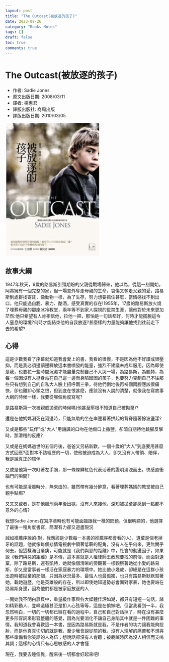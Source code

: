 ```yaml
---
layout: post
title: "The Outcast(被放逐的孩子)"
date: 2023-08-26
category: "Books Notes"
tags: []
draft: false
toc: true
comments: true
---
```


# The Outcast(被放逐的孩子)
* 作者: Sadie Jones
* 原文出版日期: 2008/03/11
* 譯者: 楊惠君
* 譯版出版社: 商周出版
* 譯版出版日期: 2010/03/05

<img src="/assets/posts/被放逐的孩子.jpg" alt="" width="300"/>
<!-- more -->

## 故事大綱
1947年秋天，9歲的路易斯引頸期盼的父親從戰場歸來，他以為，從這一刻開始，阿將擁有一個完整的家，但一場意外奪走母親的生命，哀傷又奪走父親的愛，路易斯到處群找寄託，像動物一樣，為了生存，努力想要抓住甚麼，當情感找不到出口，他只能過自戕、暴力、酗酒，感受真實的存在!1955年，17歲的路易斯放火燒了埋葬母親的那座冰冷教堂，兩年等不到家人探視的監禁生涯，讓他對於未來更加茫然:他只希望有人肯相信他，拉他一把，那怕是一句話都好，何時才能擺脫這令人窒息的環境?何時才能結束他的自我放逐?甚麼樣的力量能夠讓他找到往前走下去的希望?

## 心得
這是少數我看了序幕就知道我會愛上的書，我看的很慢，不是因為他不好讀或很壓抑，而是我必須邊讀邊釋放這本書噴發的能量，強烈不建議未成年服用，因為即使是我，也要花一些時間沉澱才能盡量克制自己不大哭一場，為路易斯，為凱特，為每一個因沒有人挺身站在自己這一邊而身陷囹圄的孩子，也要努力克制自己不往那些只有想到自己的自私大人臉上招呼兩三拳，待他們倒地後再補個兩腳應該很痛快，卻也難卸心頭之恨，但到底在恨甚麼，應該沒有人說的清楚，就像我在寫故事大綱的時候一樣，我要從哪個角度寫呢?

是路易斯第一次被親戚拋棄的時候嗎(他甚至壓根不知道自己被拋棄)?

還是在他媽媽溺死在河邊時，只能無助的坐在岸邊看著拱起的背脊隨著餘波盪漾?

又或是那些"玩伴"或"大人"用譏諷的口吻在他傷口上撒鹽，卻暗自期待他跳腳反擊時，那滑稽的反應?

又或是在媽媽過世的五個月後，爸爸又另結新歡，一個十歲的"大人"到底要用甚麼方式回應?面對本不該經歷的一切，使他被迫成為大人，卻又沒有人帶領、陪伴，我是說真正的陪伴

又或是他第一次盯著左手腕，那一條條鮮紅色代表活著的證明湧洩而出，快感直衝腦門的瞬間?

也有可能是凌晨時分，無來由的，雖然帶有幾分醉意，看著埋葬媽媽的教堂被自己親手點燃?

又又又或者，是在他服刑兩年後出獄，沒有人來接他，深知被拋棄卻感到一點都不意外的心情?

我想Sadie Jones在寫序章時也有可能面臨跟我一樣的問題，但很明顯的，他選擇了最後一種角度書寫，簡潔有力卻又道盡現況

誠如推薦序說的(對，我應該是少數每一本書的推薦序都會看的人)，遺棄是個老掉牙的話題，他就像每個悲情電視劇中領著低薪的配角，沒有人在乎何來，更無關乎何去，但這樣滿目瘡痍，可能就是《我們與惡的距離》中，社會的動盪因子，如果說《我們與惡的距離》是本傳，這本書就是人權律師王赦想要找的前傳，而面對遺棄，除了路易斯，還有凱特，她就像個清晰的旁觀著一樣觀察著她從小愛的路易斯，卻又是當事者一樣活在家庭暴力的環境中。她比他小幾歲，卻總是在這群小孩出遊時被拋棄的那個，只因為狀況最多、最惱人也最孤獨，也只有路易斯默默幫著她，載她遊歷，他是英雄般的存在，所以即使她知道勢必會面對家暴，她也要站在路易斯身邊，因為他們都是被家庭放逐的人

一開始我不明白扉頁中，重量級作家與各大媒體佳評如潮，都只有短短一句話，諸如精彩動人、登峰造極甚至是扣人心弦等等，這是在偷懶吧，但當我看到一半，我忽然明白，一切的一切都已經在看的過程中，自己和自己對話掉了，時在沒有甚麼更多形容詞來形容整體的感覺，因為光要消化不讓自己身陷其中就是一件困難的事情。我知道我會喜歡這一本書，是因為路易斯就是我，不是作者的功力讓我能夠投射，而是他真真切切的就是我，至少我會說從前的我，沒有人理解的痛苦和不想與那些準備看你笑話的人為伍；想說話卻沒有人肯聽；被栽贓時因為沒人相信而支嗚其詞；這樣的心情只有心思敏感的人才會懂

現在，我要去睡個覺，醒來後一切都會好起來吧!